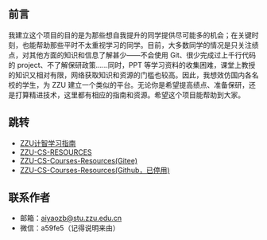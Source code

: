 ## 前言

我建立这个项目的目的是为那些想自我提升的同学提供尽可能多的机会；在关键时刻，也能帮助那些平时不太重视学习的同学。目前，大多数同学的情况是只关注绩点，对其他方面的知识和信息了解甚少——不会使用 Git、很少完成过上千行代码的 project、不了解保研政策……同时，PPT 等学习资料的收集困难，课堂上教授的知识又相对有限，网络获取知识和资源的门槛也较高。因此，我想效仿国内各名校的学生，为 ZZU 建立一个类似的平台。无论你是希望提高绩点、准备保研，还是打算精进技术，这里都有相应的指南和资源。希望这个项目能帮助到大家。

## 跳转

- [ZZU计智学习指南](https://yzbaaa.github.io/ZZU-CS-RESOURCES/)
- [ZZU-CS-RESOURCES](https://github.com/yzbaaa/ZZU-CS-RESOURCES)
- [ZZU-CS-Courses-Resources(Gitee)](https://gitee.com/clare371/zzu-cs-courses-resources)
- [ZZU-CS-Courses-Resources(Github，已停用)](https://github.com/yzbaaa/ZZU-CS-Courses-Resources)

## 联系作者

- 邮箱：aiyaozb@stu.zzu.edu.cn
- 微信：a59fe5（记得说明来由）


